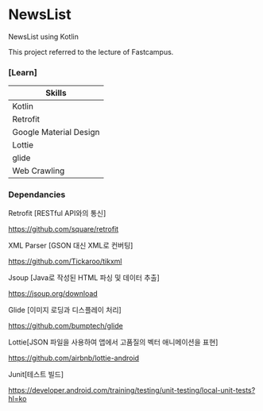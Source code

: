 # NewsList
NewsList using Kotlin

This project referred to the lecture of Fastcampus.

### **\[Learn\]**
| Skills |
| --- |
| Kotlin |
| Retrofit |
| Google Material Design |
| Lottie |
| glide |
| Web Crawling |


### Dependancies

Retrofit [RESTful API와의 통신]

https://github.com/square/retrofit

XML Parser [GSON 대신 XML로 컨버팅]

https://github.com/Tickaroo/tikxml

Jsoup [Java로 작성된 HTML 파싱 및 데이터 추출]

https://jsoup.org/download

Glide [이미지 로딩과 디스플레이 처리]

https://github.com/bumptech/glide

Lottie[JSON 파일을 사용하여 앱에서 고품질의 벡터 애니메이션을 표현]

https://github.com/airbnb/lottie-android

Junit[테스트 빌드]

https://developer.android.com/training/testing/unit-testing/local-unit-tests?hl=ko


